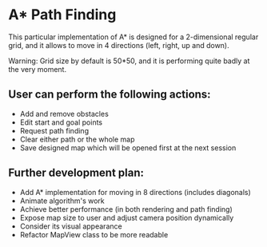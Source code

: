 # A* Path Finding
This particular implementation of A* is designed for a 2-dimensional regular grid, and it allows to move in 4 directions (left, right, up and down).

Warning: Grid size by default is 50*50, and it is performing quite badly at the very moment.

## User can perform the following actions:
- Add and remove obstacles
- Edit start and goal points
- Request path finding
- Clear either path or the whole map
- Save designed map which will be opened first at the next session

## Further development plan:
- Add A* implementation for moving in 8 directions (includes diagonals)
- Animate algorithm's work
- Achieve better performance (in both rendering and path finding)
- Expose map size to user and adjust camera position dynamically
- Consider its visual appearance
- Refactor MapView class to be more readable
